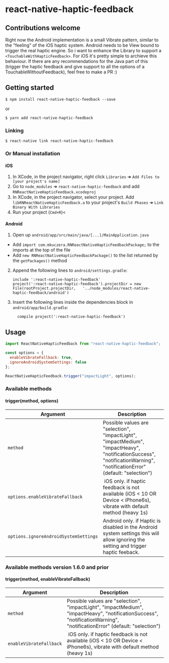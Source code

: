# react-native-haptic-feedback

## Contributions welcome

Right now the Android implementation is a small Vibrate pattern, similar to the "feeling" of the iOS haptic system. Android needs to be View bound to trigger the real haptic engine.
So i want to enhance the Library to support a `<TouchableWithHapticFeedback>`. For iOS it's pretty simple to archieve this behaviour. If there are any recommendations for the Java part of this (trigger the haptic feedback and give support to all the options of a TouchableWithoutFeedback), feel free to make a PR :)

## Getting started

`$ npm install react-native-haptic-feedback --save`

or

`$ yarn add react-native-haptic-feedback`

### Linking

`$ react-native link react-native-haptic-feedback`

### Or Manual installation

#### iOS

1. In XCode, in the project navigator, right click `Libraries` ➜ `Add Files to [your project's name]`
2. Go to `node_modules` ➜ `react-native-haptic-feedback` and add `RNReactNativeHapticFeedback.xcodeproj`
3. In XCode, in the project navigator, select your project. Add `libRNReactNativeHapticFeedback.a` to your project's `Build Phases` ➜ `Link Binary With Libraries`
4. Run your project (`Cmd+R`)<

#### Android

1. Open up `android/app/src/main/java/[...]/MainApplication.java`

- Add `import com.mkuczera.RNReactNativeHapticFeedbackPackage;` to the imports at the top of the file
- Add `new RNReactNativeHapticFeedbackPackage()` to the list returned by the `getPackages()` method

2. Append the following lines to `android/settings.gradle`:
   ```
   include ':react-native-haptic-feedback'
   project(':react-native-haptic-feedback').projectDir = new File(rootProject.projectDir, 	'../node_modules/react-native-haptic-feedback/android')
   ```
3. Insert the following lines inside the dependencies block in `android/app/build.gradle`:
   ```
     compile project(':react-native-haptic-feedback')
   ```

## Usage

```javascript
import ReactNativeHapticFeedback from "react-native-haptic-feedback";

const options = {
  enableVibrateFallback: true,
  ignoreAndroidSystemSettings: false
};

ReactNativeHapticFeedback.trigger("impactLight", options);
```

### Available methods

#### trigger(method, options)

| Argument                              | Description                                                                                                                                                             |
| ------------------------------------- | ----------------------------------------------------------------------------------------------------------------------------------------------------------------------- |
| `method`                              | Possible values are "selection", "impactLight", "impactMedium", "impactHeavy", "notificationSuccess", "notificationWarning", "notificationError" (default: "selection") |
| `options.enableVibrateFallback`       |  iOS only. if haptic feedback is not available (iOS < 10 OR Device < iPhone6s), vibrate with default method (heavy 1s)                                                  |
| `options.ignoreAndroidSystemSettings` | Android only. if Haptic is disabled in the Android system settings this will allow ignoring the setting and trigger haptic feeback.                                     |

### Available methods version 1.6.0 and prior

#### trigger(method, enableVibrateFallback)

| Argument                | Description                                                                                                                                                             |
| ----------------------- | ----------------------------------------------------------------------------------------------------------------------------------------------------------------------- |
| `method`                | Possible values are "selection", "impactLight", "impactMedium", "impactHeavy", "notificationSuccess", "notificationWarning", "notificationError" (default: "selection") |
| `enableVibrateFallback` |  iOS only. if haptic feedback is not available (iOS < 10 OR Device < iPhone6s), vibrate with default method (heavy 1s)                                                  |
